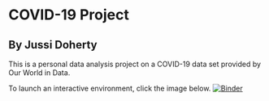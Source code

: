 # COVID-19 Project
## By Jussi Doherty

This is a personal data analysis project on a COVID-19 data set provided by Our World in Data. 

To launch an interactive environment, click the image below.
[![Binder](https://mybinder.org/badge_logo.svg)](https://mybinder.org/v2/gh/juseniah/covid_project/HEAD)

